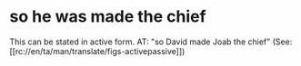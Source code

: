 # so he was made the chief

This can be stated in active form. AT: "so David made Joab the chief" (See: [[rc://en/ta/man/translate/figs-activepassive]])

